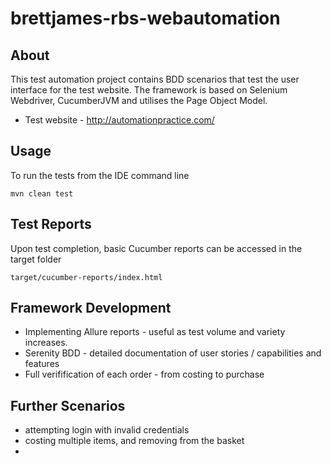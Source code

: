 # brettjames-rbs-webautomation

## About
This test automation project contains BDD scenarios that test the user interface for the test website. The framework is based on Selenium Webdriver, CucumberJVM and utilises the Page Object Model.

- Test website - http://automationpractice.com/ 

## Usage
To run the tests from the IDE command line

```
mvn clean test
```
## Test Reports
Upon test completion, basic Cucumber reports can be accessed in the target folder

```
target/cucumber-reports/index.html
```

## Framework Development
- Implementing Allure reports - useful as test volume and variety increases.
- Serenity BDD - detailed documentation of user stories / capabilities and features
- Full verifification of each order - from costing to purchase


## Further Scenarios
- attempting login with invalid credentials
- costing multiple items, and removing from the basket
- 
